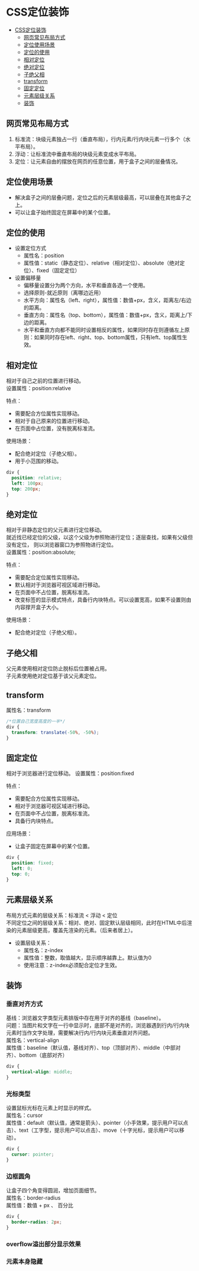# CSS定位装饰

<!-- TOC -->
* [CSS定位装饰](#css定位装饰)
  * [网页常见布局方式](#网页常见布局方式)
  * [定位使用场景](#定位使用场景)
  * [定位的使用](#定位的使用)
  * [相对定位](#相对定位)
  * [绝对定位](#绝对定位)
  * [子绝父相](#子绝父相)
  * [transform](#transform)
  * [固定定位](#固定定位)
  * [元素层级关系](#元素层级关系)
  * [装饰](#装饰)
<!-- TOC -->

## 网页常见布局方式
1. 标准流：块级元素独占一行（垂直布局），行内元素/行内块元素一行多个（水平布局）。
2. 浮动：让标准流中垂直布局的块级元素变成水平布局。
3. 定位：让元素自由的摆放在网页的任意位置，用于盒子之间的层叠情况。

## 定位使用场景
* 解决盒子之间的层叠问题，定位之后的元素层级最高，可以层叠在其他盒子之上。
* 可以让盒子始终固定在屏幕中的某个位置。

## 定位的使用
* 设置定位方式
  * 属性名：position
  * 属性值：static（静态定位）、relative（相对定位）、absolute（绝对定位）、fixed（固定定位）
* 设置偏移量
  * 偏移量设置分为两个方向，水平和垂直各选一个使用。
  * 选择原则-就近原则（离哪边近用）
  * 水平方向：属性名（left、right），属性值：数值+px，含义，距离左/右边的距离。
  * 垂直方向：属性名（top、bottom），属性值：数值+px，含义，距离上/下边的距离。
  * 水平和垂直方向都不能同时设置相反的属性，如果同时存在则遵循左上原则：如果同时存在left、right、top、bottom属性，只有left、top属性生效。

## 相对定位
相对于自己之前的位置进行移动。  
设置属性：position:relative

特点：
- 需要配合方位属性实现移动。
- 相对于自己原来的位置进行移动。
- 在页面中占位置，没有脱离标准流。

使用场景：
- 配合绝对定位（子绝父相）。
- 用于小范围的移动。

```css
div {
  position: relative;
  left: 100px;
  top: 200px;
}
```

## 绝对定位
相对于非静态定位的父元素进行定位移动。  
就近找已经定位的父级，以这个父级为参照物进行定位；逐层查找，如果有父级但没有定位，
则以浏览器窗口为参照物进行定位。  
设置属性：position:absolute;

特点：
- 需要配合定位属性实现移动。
- 默认相对于浏览器可视区域进行移动。
- 在页面中不占位置，脱离标准流。
- 改变标签的显示模式特点，具备行内块特点。可以设置宽高，如果不设置则由内容撑开盒子大小。

使用场景：
- 配合绝对定位（子绝父相）。

## 子绝父相
父元素使用相对定位防止脱标后位置被占用。  
子元素使用绝对定位基于该父元素定位。

## transform
属性名：transform

```css
/*位置自己宽度高度的一半*/
div {
  transform: translate(-50%, -50%);
}
```

## 固定定位
相对于浏览器进行定位移动。
设置属性：position:fixed

特点：
- 需要配合方位属性实现移动。
- 相对于浏览器可视区域进行移动。
- 在页面中不占位置，脱离标准流。
- 具备行内块特点。

应用场景：
- 让盒子固定在屏幕中的某个位置。

```css
div {
  position: fixed;
  left: 0;
  top: 0;
}
```

## 元素层级关系
布局方式元素的层级关系：标准流 < 浮动 < 定位  
不同定位之间的层级关系：相对、绝对、固定默认层级相同，此时在HTML中后渲染的元素层级更高，覆盖先渲染的元素。（后来者居上）。  

* 设置层级关系：
  * 属性名：z-index
  * 属性值：整数，取值越大，显示顺序越靠上。默认值为0
  * 使用注意：z-index必须配合定位才生效。

## 装饰

### 垂直对齐方式
基线：浏览器文字类型元素排版中存在用于对齐的基线（baseline）。  
问题：当图片和文字在一行中显示时，底部不是对齐的，浏览器遇到行内/行内块元素时当作文字处理，需要解决行内/行内块元素垂直对齐问题。  
属性名：vertical-align  
属性值：baseline（默认值，基线对齐）、top（顶部对齐）、middle（中部对齐）、bottom（底部对齐）  

```css
div {
  vertical-align: middle;
}
```

### 光标类型
设置鼠标光标在元素上时显示的样式。  
属性名：cursor  
属性值：default（默认值，通常是箭头）、pointer（小手效果，提示用户可以点击）、text（工字型，提示用户可以点击）、move（十字光标，提示用户可以移动）。  

```css
div {
  cursor: pointer;
}
```

### 边框圆角
让盒子四个角变得圆润，增加页面细节。  
属性名：border-radius  
属性值：数值 + px  、 百分比

```css
div {
  border-radius: 2px;
}
```

### overflow溢出部分显示效果


### 元素本身隐藏


